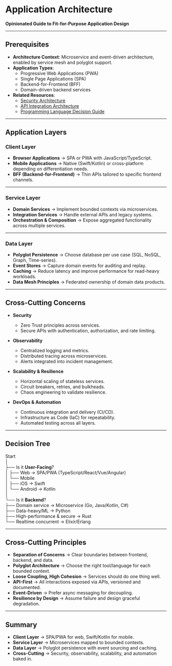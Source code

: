 # Application Architecture  
**Opinionated Guide to Fit-for-Purpose Application Design**  

---

## Prerequisites  
- **Architecture Context**: Microservice and event-driven architecture, enabled by service mesh and polyglot support.  
- **Application Types**:  
  - Progressive Web Applications (PWA)  
  - Single Page Applications (SPA)  
  - Backend-for-Frontend (BFF)  
  - Domain-driven backend services  
- **Related Resources**:  
  - [Security Architecture](https://github.com/pettersson-dev/security-architecture)  
  - [API Integration Architecture](https://github.com/Pettersson-dev/Integration-architecture/blob/main/api-integration.md)  
  - [Programming Language Decision Guide](https://github.com/Pettersson-dev/Language-selection)

---

## Application Layers  

### Client Layer  
- **Browser Applications** → SPA or PWA with JavaScript/TypeScript.  
- **Mobile Applications** → Native (Swift/Kotlin) or cross-platform depending on differentiation needs.  
- **BFF (Backend-for-Frontend)** → Thin APIs tailored to specific frontend channels.  

---

### Service Layer  
- **Domain Services** → Implement bounded contexts via microservices.  
- **Integration Services** → Handle external APIs and legacy systems.  
- **Orchestration & Composition** → Expose aggregated functionality across multiple services.  

---

### Data Layer  
- **Polyglot Persistence** → Choose database per use case (SQL, NoSQL, Graph, Time-series).  
- **Event Stores** → Capture domain events for auditing and replay.  
- **Caching** → Reduce latency and improve performance for read-heavy workloads.  
- **Data Mesh Principles** → Federated ownership of domain data products.  

---

## Cross-Cutting Concerns  

- **Security**  
  - Zero Trust principles across services.  
  - Secure APIs with authentication, authorization, and rate limiting.  

- **Observability**  
  - Centralized logging and metrics.  
  - Distributed tracing across microservices.  
  - Alerts integrated into incident management.  

- **Scalability & Resilience**  
  - Horizontal scaling of stateless services.  
  - Circuit breakers, retries, and bulkheads.  
  - Chaos engineering to validate resilience.  

- **DevOps & Automation**  
  - Continuous integration and delivery (CI/CD).  
  - Infrastructure as Code (IaC) for repeatability.  
  - Automated testing across all layers.  

---

## Decision Tree  

Start  
│  
├── Is it **User-Facing**?  
│   ├── Web → SPA/PWA (TypeScript/React/Vue/Angular)  
│   └── Mobile  
│        ├── iOS → Swift  
│        └── Android → Kotlin  
│  
└── Is it **Backend**?  
    ├── Domain service → Microservice (Go, Java/Kotlin, C#)  
    ├── Data-heavy/ML → Python  
    ├── High-performance & secure → Rust  
    └── Realtime concurrent → Elixir/Erlang  

---

## Cross-Cutting Principles  

- **Separation of Concerns** → Clear boundaries between frontend, backend, and data.  
- **Polyglot Architecture** → Choose the right tool/language for each bounded context.  
- **Loose Coupling, High Cohesion** → Services should do one thing well.  
- **API-First** → All interactions exposed via APIs, versioned and documented.  
- **Event-Driven** → Prefer async messaging for decoupling.  
- **Resilience by Design** → Assume failure and design graceful degradation.  

---

## Summary  
- **Client Layer** → SPA/PWA for web, Swift/Kotlin for mobile.  
- **Service Layer** → Microservices mapped to bounded contexts.  
- **Data Layer** → Polyglot persistence with event sourcing and caching.  
- **Cross-Cutting** → Security, observability, scalability, and automation baked in.  
